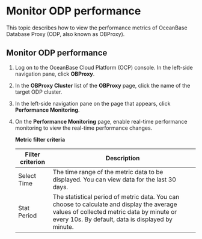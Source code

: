 # Monitor ODP performance

This topic describes how to view the performance metrics of OceanBase Database Proxy (ODP, also known as OBProxy).

## Monitor ODP performance

1. Log on to the OceanBase Cloud Platform (OCP) console. In the left-side navigation pane, click **OBProxy**.

2. In the **OBProxy Cluster** list of the **OBProxy** page, click the name of the target ODP cluster.

3. In the left-side navigation pane on the page that appears, click **Performance Monitoring**.

4. On the **Performance Monitoring** page, enable real-time performance monitoring to view the real-time performance changes.

   <!-- ![Monitor](https://help-static-aliyun-doc.aliyuncs.com/assets/img/zh-CN/2729721461/p347751.png) -->

   **Metric filter criteria**

   | Filter criterion | Description |
   |------|---------------------------------------|
   | Select Time | The time range of the metric data to be displayed. You can view data for the last 30 days.  |
   | Stat Period | The statistical period of metric data. You can choose to calculate and display the average values of collected metric data by minute or every 10s. By default, data is displayed by minute.  |

   <!-- For more information about OBProxy performance monitoring, see [Performance monitoring](https://www.oceanbase.com/docs/enterprise-oceanbase-ocp-cn-10000000001542119). -->
